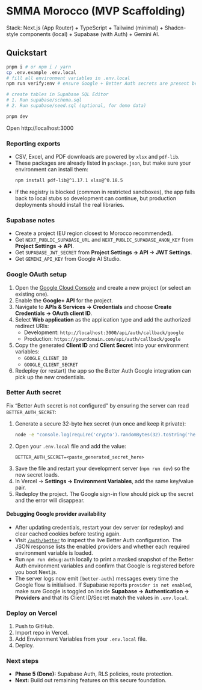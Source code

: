 # SMMA Morocco (MVP Scaffolding)

Stack: Next.js (App Router) + TypeScript + Tailwind (minimal) + Shadcn-style components (local) + Supabase (with Auth) + Gemini AI.

## Quickstart

```bash
pnpm i # or npm i / yarn
cp .env.example .env.local
# fill all environment variables in .env.local
npm run verify:env # ensure Google + Better Auth secrets are present before booting

# create tables in Supabase SQL Editor
# 1. Run supabase/schema.sql
# 2. Run supabase/seed.sql (optional, for demo data)

pnpm dev
```

Open http://localhost:3000

### Reporting exports
- CSV, Excel, and PDF downloads are powered by `xlsx` and `pdf-lib`.
- These packages are already listed in `package.json`, but make sure your environment can install them:
  ```bash
  npm install pdf-lib@^1.17.1 xlsx@^0.18.5
  ```
- If the registry is blocked (common in restricted sandboxes), the app falls back to local stubs so development can continue, but production deployments should install the real libraries.

### Supabase notes
- Create a project (EU region closest to Morocco recommended).
- Get `NEXT_PUBLIC_SUPABASE_URL` and `NEXT_PUBLIC_SUPABASE_ANON_KEY` from **Project Settings → API**.
- Get `SUPABASE_JWT_SECRET` from **Project Settings → API → JWT Settings**.
- Get `GEMINI_API_KEY` from Google AI Studio.

### Google OAuth setup
1. Open the [Google Cloud Console](https://console.cloud.google.com) and create a new project (or select an existing one).
2. Enable the **Google+ API** for the project.
3. Navigate to **APIs & Services → Credentials** and choose **Create Credentials → OAuth client ID**.
4. Select **Web application** as the application type and add the authorized redirect URIs:
   - Development: `http://localhost:3000/api/auth/callback/google`
   - Production: `https://yourdomain.com/api/auth/callback/google`
5. Copy the generated **Client ID** and **Client Secret** into your environment variables:
   - `GOOGLE_CLIENT_ID`
   - `GOOGLE_CLIENT_SECRET`
6. Redeploy (or restart) the app so the Better Auth Google integration can pick up the new credentials.

### Better Auth secret
Fix “Better Auth secret is not configured” by ensuring the server can read `BETTER_AUTH_SECRET`:

1. Generate a secure 32-byte hex secret (run once and keep it private):
   ```bash
   node -e "console.log(require('crypto').randomBytes(32).toString('hex'))"
   ```
2. Open your `.env.local` file and add the value:
   ```env
   BETTER_AUTH_SECRET=<paste_generated_secret_here>
   ```
3. Save the file and restart your development server (`npm run dev`) so the new secret loads.
4. In Vercel → **Settings → Environment Variables**, add the same key/value pair.
5. Redeploy the project. The Google sign-in flow should pick up the secret and the error will disappear.

#### Debugging Google provider availability
- After updating credentials, restart your dev server (or redeploy) and clear cached cookies before testing again.
- Visit [`/auth/better`](http://localhost:3000/auth/better) to inspect the live Better Auth configuration. The JSON response lists the enabled providers and whether each required environment variable is loaded.
- Run `npm run debug:auth` locally to print a masked snapshot of the Better Auth environment variables and confirm that Google is registered before you boot Next.js.
- The server logs now emit `[better-auth]` messages every time the Google flow is initialised. If Supabase reports `provider is not enabled`, make sure Google is toggled on inside **Supabase → Authentication → Providers** and that its Client ID/Secret match the values in `.env.local`.

### Deploy on Vercel
1. Push to GitHub.
2. Import repo in Vercel.
3. Add Environment Variables from your `.env.local` file.
4. Deploy.

### Next steps
- **Phase 5 (Done):** Supabase Auth, RLS policies, route protection.
- **Next:** Build out remaining features on this secure foundation.
